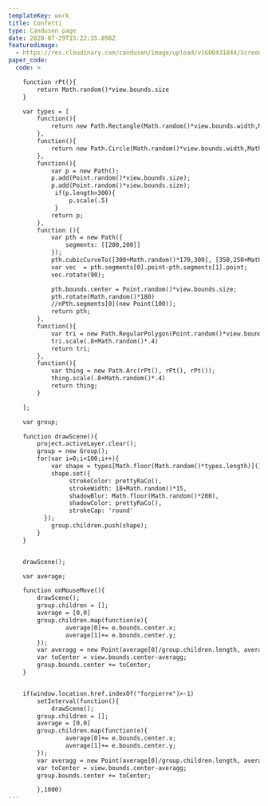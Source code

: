 ```yaml
---
templateKey: work
title: Confetti
type: Candusen page
date: 2020-07-29T15:22:35.898Z
featuredimage:
  - https://res.cloudinary.com/candusen/image/upload/v1600431844/Screen_Shot_2020-09-17_at_6.47.24_PM_ihntpg.png
paper_code:
  code: >

    function rPt(){
    	return Math.random()*view.bounds.size
    }

    var types = [
    	function(){
    		return new Path.Rectangle(Math.random()*view.bounds.width,Math.random()*view.bounds.height,10,10);
    	},
    	function(){
    		return new Path.Circle(Math.random()*view.bounds.width,Math.random()*view.bounds.height,10);
    	},
    	function(){
    		var p = new Path();
    		p.add(Point.random()*view.bounds.size);
    		p.add(Point.random()*view.bounds.size);
    		 if(p.length>300){
    			 p.scale(.5)
    		 }
    		return p;
    	},
    	function (){
    		var pth = new Path({
    			segments: [[200,200]]
    		});
    		pth.cubicCurveTo([300+Math.random()*170,300], [350,250+Math.random()*200], [500,500]);
    		var vec  = pth.segments[0].point-pth.segments[1].point;
    		vec.rotate(90);

    		pth.bounds.center = Point.random()*view.bounds.size;
    		pth.rotate(Math.random()*180)
    		//nPth.segments[0](new Point(100));
    		return pth;
    	},
    	function(){
    		var tri = new Path.RegularPolygon(Point.random()*view.bounds.size, Math.floor(1+Math.random()*10), 10);
    		tri.scale(.8+Math.random()*.4)
    		return tri;
    	},
    	function(){
    		var thing = new Path.Arc(rPt(), rPt(), rPt());
    		thing.scale(.8+Math.random()*.4)
    		return thing;
    	}

    ];

    var group;

    function drawScene(){
    	project.activeLayer.clear();
    	group = new Group();
    	for(var i=0;i<100;i++){
    		var shape = types[Math.floor(Math.random()*types.length)]();
    		shape.set({
    			 strokeColor: prettyRaCo(),
    			 strokeWidth: 18+Math.random()*15,
    			 shadowBlur: Math.floor(Math.random()*200),
    			 shadowColor: prettyRaCo(),
    			 strokeCap: 'round'
    	  });
    		group.children.push(shape);
    	}
    }


    drawScene();

    var average;

    function onMouseMove(){
    	drawScene();
    	group.children = [];
    	average = [0,0]
    	group.children.map(function(e){
    			average[0]+= e.bounds.center.x;
    			average[1]+= e.bounds.center.y;
    	});
    	var averagg = new Point(average[0]/group.children.length, average[1]/group.children.length);
    	var toCenter = view.bounds.center-averagg;
    	group.bounds.center += toCenter;
    }


    if(window.location.href.indexOf("forpierre")>-1)
    	setInterval(function(){
    		drawScene();
    	group.children = [];
    	average = [0,0]
    	group.children.map(function(e){
    			average[0]+= e.bounds.center.x;
    			average[1]+= e.bounds.center.y;
    	});
    	var averagg = new Point(average[0]/group.children.length, average[1]/group.children.length);
    	var toCenter = view.bounds.center-averagg;
    	group.bounds.center += toCenter;

    	},1000)
---
```

